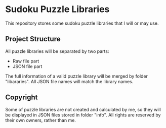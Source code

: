 # Sudoku Puzzle Libraries

This repository stores some sudoku puzzle libraries that I will or may use.

## Project Structure

All puzzle libraries will be separated by two parts:

* Raw file part
* JSON file part

The full information of a valid puzzle library will be merged by folder "libararies". All JSON file names will match the library names.

## Copyright

Some of puzzle libraries are not created and calculated by me, so they will be displayed in JSON files stored in folder "info". All rights are reserved by their own owners, rather than me.
